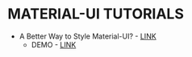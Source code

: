 # MATERIAL-UI TUTORIALS

* A Better Way to Style Material-UI? - [LINK](https://blog.bitsrc.io/a-better-way-to-style-material-ui-80c7707ad525)
  * DEMO - [LINK](https://cdn.embedly.com/widgets/media.html?src=https%3A%2F%2Fcodesandbox.io%2Fembed%2Fyv7kv238yz&url=https%3A%2F%2Fcodesandbox.io%2Fs%2Fyv7kv238yz&image=https%3A%2F%2Fcodesandbox.io%2Fapi%2Fv1%2Fsandboxes%2Fyv7kv238yz%2Fscreenshot.png&key=a19fcc184b9711e1b4764040d3dc5c07&type=text%2Fhtml&schema=codesandbox#)
